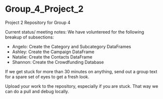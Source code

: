 # Group_4_Project_2
Project 2 Repository for Group 4

Current status/ meeting notes:
We have voluntereed for the following breakup of subsections:

 - Angelo:  Create the Category and Subcategory DataFrames
 - Ashley:  Create the Campaign DataFrame
 - Natalie: Create the Contacts DataFrame
 - Shannon: Create the Crowdfunding Database

If we get stuck for more than 30 minutes on anything, send out a group text for a spare set of eyes to get a fresh look.

Upload your work to the repository, especially if you are stuck. That way we can do a pull and debug locally.


